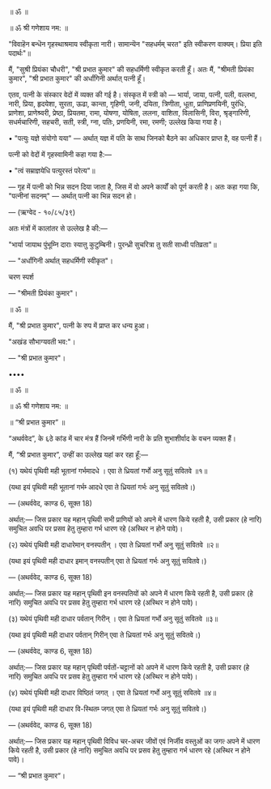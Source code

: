 ॥ ॐ ॥

॥ ॐ श्री गणेशाय नम: ॥

"विवाहॆन बन्धॆन गृहस्थाश्रमाय स्वीकृता नारी।
सामान्यॆन "सहधर्मम् चरत" इति स्वीकरण वाक्यम्।
प्रिया इति पदार्थः"॥

मैं, "सुश्री प्रियंका चौधरी", "श्री प्रभात कुमार" की सहधर्मिणी स्वीकृत करती हूँ। अतः मैं, "श्रीमती प्रियंका कुमार", "श्री प्रभात कुमार" की अर्धांगिनी अर्थात् पत्नी हूँ।

एतव, पत्नी के संस्कार वेदों में व्यक्त की गई है। संस्कृत में स्त्री को — भार्या, जाया, पत्नी, पली, वल्लभा, नारी, प्रिया, हृदयेशा, सुरता, ऊढा, कान्ता, गृहिणी, जनी, दयिता, त्रिणीता, धूता, प्राणिप्रणयिनी, पुरंधिः, प्राणेशा, प्राणेश्र्वरी, प्रेष्ठा, प्रियतमा, रामा, योषणा, योषिता, ललना, वाशिता, विलासिनी, विरा, श्रृङ्गारिणी, सधर्मचारिणी, सहचरी, सती, स्त्री, ग्ना, पतिः, प्रणयिनी, रमा, रमणी; उल्लेख किया गया है।

• "पत्युः यज्ञे संयोगो यया" — अर्थात् यज्ञ में पति के साथ जिनको बैठने का अधिकार प्राप्त है, वह पत्नी हैं।

पत्नी को वेदों में गृहस्वामिनी कहा गया है:—

• "त्वं सम्राज्ञयेधि पत्युरस्तं परेत्य"॥

— गृह में पत्नी को भिन्न सदन दिया जाता है, जिस में वो अपने कार्यों को पूर्ण करती है। अतः कहा गया कि, "पत्नीनां सदनम्" — अर्थात् पत्नी का भिन्न सदन हो।

— (ऋग्वेद - १०/८५/३९)

अतः मंत्रों में कालांतर से उल्लेख है की:—

"भार्या जायाथ पुंभूम्नि दाराः स्यात्तु कुटुम्बिनी। पुरन्ध्री सुचरित्रा तु सती साध्वी पतिव्रता"॥

— "अर्धांगिनी अर्थात् सहधर्मिणी स्वीकृत"।

चरण स्पर्श

— "श्रीमती प्रियंका कुमार"।

॥ ॐ ॥

मैं, "श्री प्रभात कुमार", पत्नी के रुप में प्राप्त कर धन्य हुआ।

"अखंड सौभाग्यवती भव:"।

— "श्री प्रभात कुमार"।

••••

॥ ॐ ॥

॥ ॐ श्री गणेशाय नम: ॥

॥ “श्री प्रभात कुमार” ॥

“अथर्ववेद”, के ६ठे कांड में चार मंत्र हैं जिनमें गर्भिणी नारी के प्रति शुभाशीर्वाद के वचन व्यक्त हैं।

मैं, “श्री प्रभात कुमार”, उन्हीं का उल्लेख यहां कर रहा हूँ:—

(१) यथेयं पृथिवी मही भूतानां गर्भमादधे ।
एवा ते ध्रियतां गर्भो अनु सूतुं सवितवे ॥१॥

(यथा इयं पृथिवी मही भूतानां गर्भम्‍ आदधे एवा ते ध्रियतां गर्भः अनु सूतुं सवितवे।)

— (अथर्ववेद, काण्ड 6, सूक्त 18)

अर्थात्:— जिस प्रकार यह महान् पृथिवी सभी प्राणियों को अपने में धारण किये रहती है, उसी प्रकार (हे नारि) समुचित अवधि पर प्रसव हेतु तुम्हारा गर्भ धारण रहे (अस्थिर न होने पावे)।

(२) यथेयं पृथिवी मही दाधारेमान् वनस्पतीन् ।
एवा ते ध्रियतां गर्भो अनु सूतुं सवितवे ॥२॥

(यथा इयं पृथिवी मही दाधार इमान् वनस्पतीन् एवा ते ध्रियतां गर्भः अनु सूतुं सवितवे।)

— (अथर्ववेद, काण्ड 6, सूक्त 18)

अर्थात्:— जिस प्रकार यह महान् पृथिवी इन वनस्पतियों को अपने में धारण किये रहती है, उसी प्रकार (हे नारि) समुचित अवधि पर प्रसव हेतु तुम्हारा गर्भ धारण रहे (अस्थिर न होने पावे)।

(३) यथेयं पृथिवी मही दाधार पर्वतान् गिरीन् ।
एवा ते ध्रियतां गर्भो अनु सूतुं सवितवे ॥३॥

(यथा इयं पृथिवी मही दाधार पर्वतान् गिरीन् एवा ते ध्रियतां गर्भः अनु सूतुं सवितवे।)

— (अथर्ववेद, काण्ड 6, सूक्त 18)

अर्थात्:— जिस प्रकार यह महान् पृथिवी पर्वतों-चट्टानों को अपने में धारण किये रहती है, उसी प्रकार (हे नारि) समुचित अवधि पर प्रसव हेतु तुम्हारा गर्भ धारण रहे (अस्थिर न होने पावे)।

(४) यथेयं पृथिवी मही दाधार विष्ठितं जगत् ।
एवा ते ध्रियतां गर्भो अनु सूतुं सवितवे ॥४॥

(यथा इयं पृथिवी मही दाधार वि-स्थितम्‍ जगत् एवा ते ध्रियतां गर्भः अनु सूतुं सवितवे।)

— (अथर्ववेद, काण्ड 6, सूक्त 18)

अर्थात्:— जिस प्रकार यह महान् पृथिवी विविध चर-अचर जीवों एवं निर्जीव वस्तुओं का जगत्‍ अपने में धारण किये रहती है, उसी प्रकार (हे नारि) समुचित अवधि पर प्रसव हेतु तुम्हारा गर्भ धारण रहे (अस्थिर न होने पावे)।

— “श्री प्रभात कुमार“।
